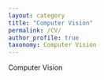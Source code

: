 ```yaml
---
layout: category
title: "Computer Vision"
permalink: /CV/
author_profile: true
taxonomy: Computer Vision
---
```

Computer Vision

